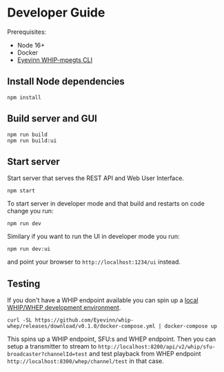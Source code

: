 # Developer Guide

Prerequisites:
- Node 16+
- Docker
- [Eyevinn WHIP-mpegts CLI](https://github.com/Eyevinn/whip-mpegts)

## Install Node dependencies

```
npm install
```

## Build server and GUI

```
npm run build
npm run build:ui
```

## Start server

Start server that serves the REST API and Web User Interface.

```
npm start
```

To start server in developer mode and that build and restarts on code change you run:

```
npm run dev
```

Similary if you want to run the UI in developer mode you run:

```
npm run dev:ui
```

and point your browser to `http://localhost:1234/ui` instead.

## Testing

If you don't have a WHIP endpoint available you can spin up a [local WHIP/WHEP development environment](https://github.com/Eyevinn/whip-whep).

```
curl -SL https://github.com/Eyevinn/whip-whep/releases/download/v0.1.0/docker-compose.yml | docker-compose up
```

This spins up a WHIP endpoint, SFU:s and WHEP endpoint. Then you can setup a transmitter to stream to `http://localhost:8200/api/v2/whip/sfu-broadcaster?channelId=test` and test playback from WHEP endpoint `http://localhost:8300/whep/channel/test` in that case.


